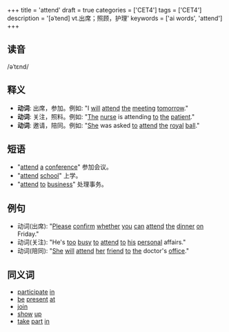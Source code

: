 +++
title = 'attend'
draft = true
categories = ['CET4']
tags = ['CET4']
description = '[əˈtend] vt.出席；照顾，护理'
keywords = ['ai words', 'attend']
+++

## 读音
/əˈtɛnd/

## 释义
- **动词**: 出席，参加。例如: "I [will](/post/will/) [attend](/post/attend/) [the](/post/the/) [meeting](/post/meeting/) [tomorrow](/post/tomorrow/)."
- **动词**: 关注，照料。例如: "[The](/post/the/) [nurse](/post/nurse/) is attending [to](/post/to/) [the](/post/the/) [patient](/post/patient/)."
- **动词**: 邀请，陪同。例如: "[She](/post/she/) was asked [to](/post/to/) [attend](/post/attend/) [the](/post/the/) [royal](/post/royal/) [ball](/post/ball/)."

## 短语
- "[attend](/post/attend/) [a](/post/a/) [conference](/post/conference/)" 参加会议。
- "[attend](/post/attend/) [school](/post/school/)" 上学。
- "[attend](/post/attend/) [to](/post/to/) [business](/post/business/)" 处理事务。

## 例句
- 动词(出席): "[Please](/post/please/) [confirm](/post/confirm/) [whether](/post/whether/) [you](/post/you/) [can](/post/can/) [attend](/post/attend/) [the](/post/the/) [dinner](/post/dinner/) [on](/post/on/) Friday."
- 动词(关注): "He's [too](/post/too/) [busy](/post/busy/) [to](/post/to/) [attend](/post/attend/) [to](/post/to/) [his](/post/his/) [personal](/post/personal/) affairs."
- 动词(陪同): "[She](/post/she/) [will](/post/will/) [attend](/post/attend/) [her](/post/her/) [friend](/post/friend/) [to](/post/to/) [the](/post/the/) doctor's [office](/post/office/)."

## 同义词
- [participate](/post/participate/) [in](/post/in/)
- [be](/post/be/) [present](/post/present/) [at](/post/at/)
- [join](/post/join/)
- [show](/post/show/) [up](/post/up/)
- [take](/post/take/) [part](/post/part/) [in](/post/in/)
